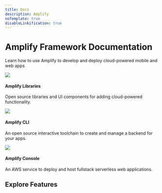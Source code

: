 ```yaml
---
title: Docs
description: Amplify
noTemplate: true
disableLinkification: true
---
```


<amplify-hero>
  <h1 slot="heading" class="font-weight-300">
    Amplify Framework Documentation
  </h1>
  <p slot="subheading" class="font-weight-300">
    Learn how to use Amplify to develop and deploy cloud-powered mobile
    and web apps
  </p>
  <docs-landing-hero-cta slot="cta" />
</amplify-hero>
<amplify-container
  class="background-color-off-white"
  inner-class="padding-top-lg padding-bottom-lg padding-horizontal-md">
  <amplify-responsive-grid class="margin-top-lg">
    <docs-card url="~/lib/lib.md" class="three-dee-effect border-radius">
      <img slot="graphic" src="~/assets/lib.png" />
      <h4 slot="heading">Amplify Libraries</h4>
      <p slot="description">
        Open source libraries and UI components for adding
        cloud-powered functionality.
      </p>
    </docs-card>
    <docs-card url="~/cli/cli.md" class="three-dee-effect border-radius">
      <img slot="graphic" src="~/assets/cli.png" />
      <h4 slot="heading">Amplify CLI</h4>
      <p slot="description">
        An open source interactive toolchain to create and manage a backend for your apps.
      </p>
    </docs-card>
    <docs-card external url="https://docs.aws.amazon.com/amplify/latest/userguide/welcome.html" class="three-dee-effect border-radius" container-tag="amplify-external-link">
      <img slot="graphic" src="~/assets/console.png" />
      <h4 slot="heading">Amplify Console</h4>
      <p slot="description">
        An AWS service to deploy and host fullstack serverless web applications.
      </p>
    </docs-card>
  </amplify-responsive-grid>
</amplify-container>
<amplify-container
  class="background-color-off-white"
  inner-class="padding-bottom-lg padding-horizontal-md"
>
  <h2 class="text-align-center">Explore Features</h2>
  <inline-fragment src="~/fragments/features-grid.md"></inline-fragment>
</amplify-container>
<docs-link-banner></docs-link-banner>
<docs-footer></docs-footer>